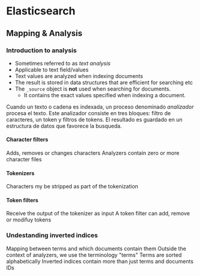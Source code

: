 # Elasticsearch

## Mapping & Analysis

### Introduction to analysis

* Sometimes referred to as *text analysis*
* Applicable to text field/values
* Text values are analyzed when indexing documents
* The result is stored in data structures that are efficient for searching etc
* The `_source` object is **not** used when searching for documents.
    * It contains the exact values specified when indexing a document.



Cuando un texto o cadena es indexada, un proceso denominado *analizador* procesa el texto. Este analizador consiste en tres bloques: filtro de caracteres, un token y filtros de tokens. El resultado es guardado en un estructura de datos que favorece la busqueda.

#### Character filters
Adds, removes or changes characters
Analyzers contain zero or more character files

#### Tokenizers
Characters my be stripped as part of the tokenization

#### Token filters

Receive the output of the tokenizer as input
A token filter can add, remove or modifuy tokens



### Undestanding inverted indices

Mapping between terms and which documents contain them
Outside the context of analyzers, we use the terminology "terms"
Terms are sorted alphabetically
Inverted indices contain more than just terms and documents IDs
